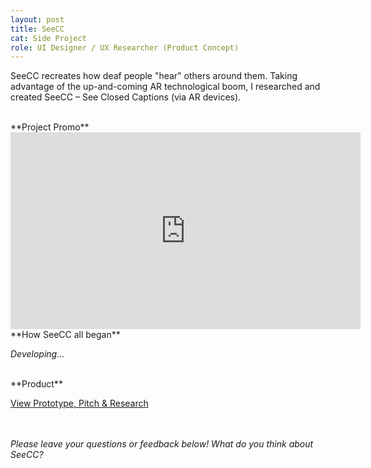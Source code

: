 ```yaml
---
layout: post
title: SeeCC
cat: Side Project
role: UI Designer / UX Researcher (Product Concept)
---
```


SeeCC recreates how deaf people "hear" others around them. Taking advantage of the up-and-coming AR technological boom, I researched and created SeeCC – See Closed Captions (via AR devices).

<br>
**Project Promo**
<iframe width="560" height="315" src="https://www.youtube.com/embed/HPvAbOsltKo" frameborder="0" allow="accelerometer; autoplay; encrypted-media; gyroscope; picture-in-picture" allowfullscreen></iframe>

<br>
**How SeeCC all began**

*Developing...*

<br>
**Product**

<a class="product" target="_blank" href="https://nigini.github.io/info360-18au/projects/seecc/">View Prototype, Pitch & Research</a>


<br><br>
*Please leave your questions or feedback below! What do you think about SeeCC?*

